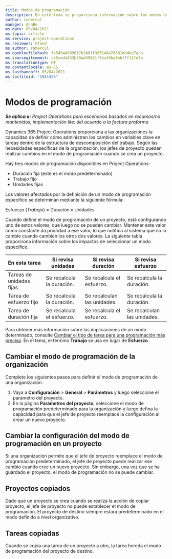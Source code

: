 ```yaml
---
title: Modos de programación
description: En este tema se proporciona información sobre los modos de programación.
author: ruhercul
manager: AnnBe
ms.date: 05/04/2021
ms.topic: article
ms.service: project-operations
ms.reviewer: kfend
ms.author: ruhercul
ms.openlocfilehash: fe54944999617b248ff925148a78601dd4be7aca
ms.sourcegitcommit: c45ceda833b30ad39861f5bcd3ba1bbfff11fe7a
ms.translationtype: HT
ms.contentlocale: es-ES
ms.lasthandoff: 05/04/2021
ms.locfileid: "5981456"
---
```

# <a name="scheduling-modes"></a>Modos de programación

_**Se aplica a:** Project Operations para escenarios basados en recursos/no mantenidos, implementación lite: del acuerdo a la factura proforma_


Dynamics 365 Project Operations proporciona a las organizaciones la capacidad de definir cómo administran los cambios en variables clave en tareas dentro de la estructura de descomposición del trabajo. Según las necesidades específicas de la organización, los jefes de proyecto pueden realizar cambios en el modo de programación cuando se crea un proyecto.

Hay tres modos de programación disponibles en Project Operations:

  - Duración fija (este es el modo predeterminado)
  - Trabajo fijo
  - Unidades fijas

Los valores afectados por la definición de un modo de programación específico se determinan mediante la siguiente fórmula:

  Esfuerzo (*Trabajo*) = Duración x Unidades

Cuando define el modo de programación de un proyecto, está configurando uno de estos valores, que luego no se pueden cambiar. Mantener este valor como constante da prioridad a ese valor, lo que notifica al sistema que no lo cambie cuando cambien los otros dos valores. La siguiente tabla proporciona información sobre los impactos de seleccionar un modo específico.

| **En esta tarea**             | **Si revisa unidades**   | **Si revisa duración** | **Si revisa esfuerzo**  |
|----------------------|---------------------------|----------------------------|---------------------------|
| Tareas de unidades fijas     | Se recalcula la duración. | Se recalcula el esfuerzo.    | Se recalcula la duración. |
| Tarea de esfuerzo fijo    | Se recalcula la duración. | Se recalculan las unidades.    | Se recalcula la duración. |
| Tarea de duración fija  | Se recalcula el esfuerzo.   | Se recalcula el esfuerzo.    | Se recalculan las unidades.   |

Para obtener más información sobre las implicaciones de un modo determinado, consulte [Cambiar el tipo de tarea para una programación más precisa](https://support.microsoft.com/en-us/office/change-the-task-type-for-more-accurate-scheduling-b0b969ad-45bc-4e9e-8967-435587548a72). En el tema, el término **Trabajo** se usa en lugar de **Esfuerzo**.

## <a name="change-the-organizations-scheduling-mode"></a>Cambiar el modo de programación de la organización

Complete los siguientes pasos para definir el modo de programación de una organización.

1. Vaya a **Configuración** \> **General** \> **Parámetros** y luego seleccione el parámetro del proyecto. 
2. En la página **Parámetros del proyecto**, seleccione el modo de programación predeterminado para la organización y luego defina la capacidad para que el jefe de proyecto reemplace la configuración al crear un nuevo proyecto.

## <a name="change-the-scheduling-mode-setting-on-a-project"></a>Cambiar la configuración del modo de programación en un proyecto

Si una organización permite que el jefe de proyecto reemplace el modo de programación predeterminado, el jefe de proyecto puede realizar ese cambio cuando cree un nuevo proyecto. Sin embargo, una vez que se ha guardado el proyecto, el modo de programación no se puede cambiar.

## <a name="copied-projects"></a>Proyectos copiados

Dado que un proyecto se crea cuando se realiza la acción de copiar proyecto, el jefe de proyecto no puede establecer el modo de programación. El proyecto de destino siempre estará predeterminado en el modo definido a nivel organizativo.

## <a name="copied-tasks"></a>Tareas copiadas

Cuando se copia una tarea de un proyecto a otro, la tarea hereda el modo de programación del proyecto de destino.
